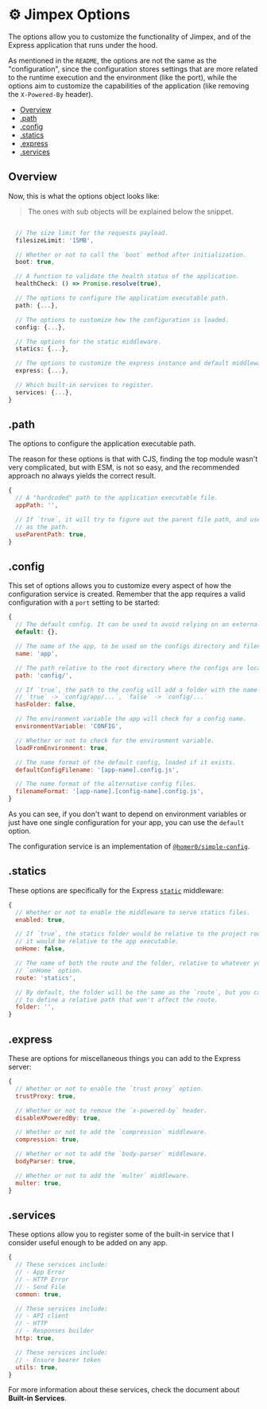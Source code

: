 # ⚙️ Jimpex Options

The options allow you to customize the functionality of Jimpex, and of the Express application that runs under the hood.

As mentioned in the `README`, the options are not the same as the "configuration", since the configuration stores settings that are more related to the runtime execution and the environment (like the port), while the options aim to customize the capabilities of the application (like removing the `X-Powered-By` header).

- [Overview](#overview)
- [.path](#path)
- [.config](#config)
- [.statics](#statics)
- [.express](#express)
- [.services](#services)

## Overview

Now, this is what the options object looks like:

> The ones with sub objects will be explained below the snippet.

```js

  // The size limit for the requests payload.
  filesizeLimit: '15MB',

  // Whether or not to call the `boot` method after initialization.
  boot: true,

  // A function to validate the health status of the application.
  healthCheck: () => Promise.resolve(true),

  // The options to configure the application executable path.
  path: {...},

  // The options to customize how the configuration is loaded.
  config: {...},

  // The options for the static middleware.
  statics: {...},

  // The options to customize the express instance and default middlewares.
  express: {...},

  // Which built-in services to register.
  services: {...},
}
```

## .path

The options to configure the application executable path.

The reason for these options is that with CJS, finding the top module wasn't very complicated, but with ESM, is not so easy, and the recommended approach no always yields the correct result.

```js
{
  // A "hardcoded" path to the application executable file.
  appPath: '',

  // If `true`, it will try to figure out the parent file path, and use its directory
  // as the path.
  useParentPath: true,
}
```

## .config

This set of options allows you to customize every aspect of how the configuration service is created. Remember that the app requires a valid configuration with a `port` setting to be started:

```js
{
  // The default config. It can be used to avoid relying on an external file.
  default: {},

  // The name of the app, to be used on the configs directory and filenames.
  name: 'app',

  // The path relative to the root directory where the configs are located.
  path: 'config/',

  // If `true`, the path to the config will add a folder with the name of the app.
  // `true` -> `config/app/...`, `false` -> `config/...`
  hasFolder: false,

  // The environment variable the app will check for a config name.
  environmentVariable: 'CONFIG',

  // Whether or not to check for the environment variable.
  loadFromEnvironment: true,

  // The name format of the default config, loaded if it exists.
  defaultConfigFilename: '[app-name].config.js',

  // The name format of the alternative config files.
  filenameFormat: '[app-name].[config-name].config.js',
}
```

As you can see, if you don't want to depend on environment variables or just have one single configuration for your app, you can use the `default` option.

The configuration service is an implementation of [`@homer0/simple-config`](https://npmjs.com/package/@homer0/simple-config).

## .statics

These options are specifically for the Express [`static`](https://github.com/expressjs/serve-static) middleware:

```js
{
  // Whether or not to enable the middleware to serve statics files.
  enabled: true,

  // If `true`, the statics folder would be relative to the project root directory, otherwise,
  // it would be relative to the app executable.
  onHome: false,

  // The name of both the route and the folder, relative to whatever you defined with the
  // `onHome` option.
  route: 'statics',

  // By default, the folder will be the same as the `route`, but you can use this option
  // to define a relative path that won't affect the route.
  folder: '',
}
```

## .express

These are options for miscellaneous things you can add to the Express server:

```js
{
  // Whether or not to enable the `trust proxy` option.
  trustProxy: true,

  // Whether or not to remove the `x-powered-by` header.
  disableXPoweredBy: true,

  // Whether or not to add the `compression` middleware.
  compression: true,

  // Whether or not to add the `body-parser` middleware.
  bodyParser: true,

  // Whether or not to add the `multer` middleware.
  multer: true,
}
```

## .services

These options allow you to register some of the built-in service that I consider useful enough to be added on any app.

```js
{
  // These services include:
  // - App Error
  // - HTTP Error
  // - Send File
  common: true,

  // These services include:
  // - API client
  // - HTTP
  // - Responses builder
  http: true,

  // These services include:
  // - Ensure bearer token
  utils: true,
}
```

For more information about these services, check the document about **Built-in Services**.
